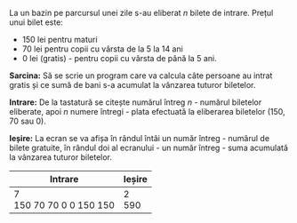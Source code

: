 La un bazin pe parcursul unei zile s-au eliberat *n* bilete de intrare. Prețul unui bilet este:
- 150 lei pentru maturi
- 70 lei pentru copii cu vârsta de la 5 la 14 ani
- 0 lei (gratis) - pentru copii cu vârsta de până la 5 ani.

**Sarcina:** Să se scrie un program care va calcula câte persoane au intrat gratis și ce sumă de bani s-a acumulat la vânzarea tuturor biletelor.

**Intrare:** De la tastatură se citește numărul întreg *n* - numărul biletelor eliberate, apoi *n* numere întregi - plata efectuată la eliberarea biletelor (150, 70 sau 0).

**Ieșire:** La ecran se va afișa în rândul întâi un număr întreg - numărul de bilete gratuite, în rândul doi al ecranului - un număr întreg - suma acumulată la vânzarea tuturor biletelor.

| Intrare                        | Ieșire       |
|--------------------------------|--------------|
| 7 <br /> 150 70 70 0 0 150 150 | 2 <br /> 590 |